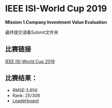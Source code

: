 # IEEE ISI-World Cup 2019 
**Mission 1.Company Investment Value Evaluation**

最终提交请看Submit文件夹

## 比赛链接
[IEEE ISI-World Cup 2019](http://www.linkx.ac.cn/#/title)

## 比赛结果：
* RMSE:3.856
* Rank: 25/308
* [Leaderboard](http://www.linkx.ac.cn/#/ranking)
